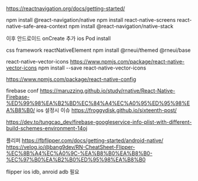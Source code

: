 https://reactnavigation.org/docs/getting-started/

npm install @react-navigation/native
npm install react-native-screens react-native-safe-area-context
npm install @react-navigation/native-stack

이후 안드로이드 onCreate 추가
ios Pod install

css framework
reactNativeElement
npm install @rneui/themed @rneui/base

react-native-vector-icons
https://www.npmjs.com/package/react-native-vector-icons
npm install --save react-native-vector-icons


https://www.npmjs.com/package/react-native-config

firebase conf
https://maruzzing.github.io/study/rnative/React-Native-Firebase-%ED%99%98%EA%B2%BD%EC%84%A4%EC%A0%95%ED%95%98%EA%B8%B0/
ios 설정시 이슈
https://froggydisk.github.io/sixteenth-post/

https://dev.to/tungcao_dev/firebase-googleservice-info-plist-with-different-build-schemes-environment-14oj


플리퍼
https://fbflipper.com/docs/getting-started/android-native/
https://velog.io/@bang9dev/RN-CheatSheet-Flipper-%EC%8B%A4%EC%A0%9C-%EA%B8%B0%EA%B8%B0-%EC%97%B0%EA%B2%B0%ED%95%98%EA%B8%B0

flipper ios idb, anroid adb 필요

